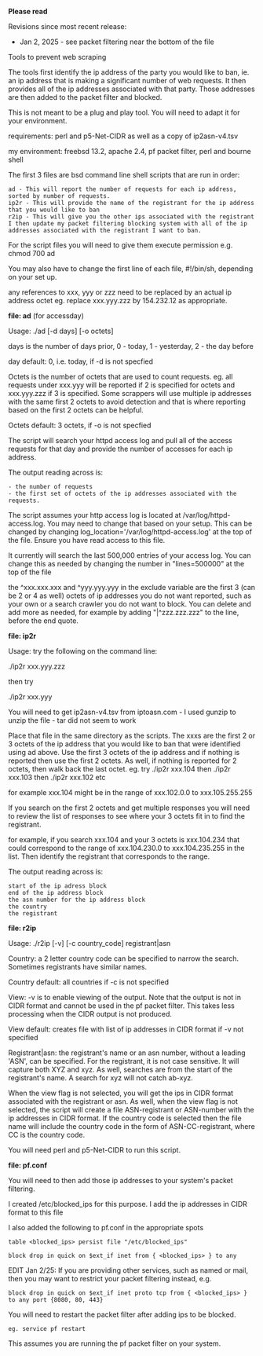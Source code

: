 **Please read**

Revisions since most recent release:
 - Jan 2, 2025 - see packet filtering near the bottom of the file

Tools to prevent web scraping

The tools first identify the ip address of the party you would like to ban, ie. an ip address that is making a significant number of web requests. It then provides all of the ip addresses associated with that party. Those addresses are then added to the packet filter and blocked.

This is not meant to be a plug and play tool. You will need to adapt it for your environment.

requirements: perl and p5-Net-CIDR as well as a copy of ip2asn-v4.tsv 

my environment: freebsd 13.2, apache 2.4, pf packet filter, perl and bourne shell

The first 3 files are bsd command line shell scripts that are run in order:

    ad - This will report the number of requests for each ip address, sorted by number of requests.
    ip2r - This will provide the name of the registrant for the ip address that you would like to ban
    r2ip - This will give you the other ips associated with the registrant
    I then update my packet filtering blocking system with all of the ip addresses associated with the registrant I want to ban.

For the script files you will need to give them execute permission e.g. chmod 700 ad

You may also have to change the first line of each file, #!/bin/sh, depending on your set up.

any references to xxx, yyy or zzz need to be replaced by an actual ip address octet  eg. replace xxx.yyy.zzz by 154.232.12 as appropriate.

**file: ad** (for accessday) 

Usage: ./ad [-d days] [-o octets]

days is the number of days prior, 0 - today, 1 - yesterday, 2 - the day before

day default: 0, i.e. today, if -d is not specfied

Octets is the number of octets that are used to count requests. eg. all requests under xxx.yyy will be reported if 2 is specified for octets and xxx.yyy.zzz if 3 is specified.  Some scrappers will use multiple ip addresses with the same first 2 octets to avoid detection and that is where reporting based on the first 2 octets can be helpful.

Octets default: 3 octets, if -o is not specfied

The script will search your httpd access log and pull all of the access requests for that day and provide the number of accesses for each ip address. 

The output reading across is:

	- the number of requests 
	- the first set of octets of the ip addresses associated with the requests.

The script assumes your http access log is located at /var/log/httpd-access.log. You may need to change that based on your setup. This can be changed by changing log_location='/var/log/httpd-access.log' at the top of the file.  Ensure you have read access to this file.

It currently will search the last 500,000 entries of your access log. You can change this as needed by changing the number in "lines=500000" at the top of the file

the ^xxx.xxx.xxx and ^yyy.yyy.yyy in the exclude variable are the first 3 (can be 2 or 4 as well) octets of ip addresses you do not want reported, such as your own or a search crawler you do not want to block. You can delete and add more as needed, for example by adding "|^zzz.zzz.zzz" to the line, before the end quote.   

**file: ip2r** 

Usage: try the following on the command line:

./ip2r xxx.yyy.zzz

then try

./ip2r xxx.yyy

You will need to get ip2asn-v4.tsv from iptoasn.com - I used gunzip to unzip the file - tar did not seem to work

Place that file in the same directory as the scripts. The xxxs are the first 2 or 3 octets of the ip address that you would like to ban that were identified using ad above. Use the first 3 octets of the ip address and if nothing is reported then use the first 2 octets.  As well, if nothing is reported for 2 octets, then walk back the last octet.  eg. try ./ip2r xxx.104 then ./ip2r xxx.103 then ./ip2r xxx.102 etc  

for example xxx.104 might be in the range of xxx.102.0.0 to xxx.105.255.255

If you search on the first 2 octets and get multiple responses you will need to review the list of responses to see where your 3 octets fit in to find the registrant.

for example, if you search xxx.104 and your 3 octets is xxx.104.234 that could correspond to the range of xxx.104.230.0 to xxx.104.235.255 in the list.  Then identify the registrant that corresponds to the range.

The output reading across is:

    start of the ip adress block
    end of the ip address block
    the asn number for the ip address block
    the country
    the registrant

**file: r2ip**

Usage: ./r2ip [-v] [-c country_code] registrant|asn

Country: a 2 letter country code can be specified to narrow the search. Sometimes registrants have similar names.

Country default: all countries if -c is not specified

View: -v is to enable viewing of the output.  Note that the output is not in CIDR format and cannot be used in the pf packet filter.  This takes less processing when the CIDR output is not produced.

View default: creates file with list of ip addresses in CIDR format if -v not specified

Registrant|asn: the registrant's name or an asn number, without a leading 'ASN', can be specified.  For the registrant, it is not case sensitive.  It will capture both XYZ and xyz.  As well, searches are from the start of the registrant's name.  A search for xyz will not catch ab-xyz.

When the view flag is not selected, you will get the ips in CIDR format associated with the registrant or asn.  As well, when the view flag is not selected, the script  will create a file ASN-registrant or ASN-number with the ip addresses in CIDR format.  If the country code is selected then the file name will include the country code in the form of ASN-CC-registrant, where CC is the country code.

You will need perl and p5-Net-CIDR to run this script.

**file: pf.conf** 

You will need to then add those ip addresses to your system's packet filtering.

I created /etc/blocked_ips for this purpose.  I add the ip addresses in CIDR format to this file

I also added the following to pf.conf in the appropriate spots

	table <blocked_ips> persist file "/etc/blocked_ips"

	block drop in quick on $ext_if inet from { <blocked_ips> } to any

	
EDIT Jan 2/25: If you are providing other services, such as named or mail, then you may want to restrict your packet filtering instead, e.g. 
 	
  	block drop in quick on $ext_if inet proto tcp from { <blocked_ips> } to any port {8080, 80, 443}
 
 You will need to restart the packet filter after adding ips to be blocked.

 	eg. service pf restart

This assumes you are running the pf packet filter on your system.
